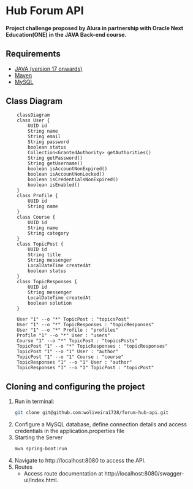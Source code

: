 # Hub Forum API

#### Project challenge proposed by Alura in partnership with Oracle Next Education(ONE) in the JAVA Back-end course.

## Requirements

- [JAVA (version 17 onwards)](https://www.oracle.com/br/java/technologies/downloads)
- [Maven](https://maven.apache.org/install.html)
- [MySQL](https://dev.mysql.com/downloads/mysql/)
## Class Diagram
```mermaid
    classDiagram
    class User {
        UUID id
        String name
        String email
        String password
        boolean status
        Collection<GrantedAuthority> getAuthorities()
        String getPassword()
        String getUsername()
        boolean isAccountNonExpired()
        boolean isAccountNonLocked()
        boolean isCredentialsNonExpired()
        boolean isEnabled()
    }
    class Profile {
        UUID id
        String name
    }
    class Course {
        UUID id
        String name
        String category
    }
    class TopicPost {
        UUID id
        String title
        String messenger
        LocalDateTime createdAt
        boolean status
    }
    class TopicResponses {
        UUID id
        String messenger
        LocalDateTime createdAt
        boolean solution
    }

    User "1" --o "*" TopicPost : "topicsPost"
    User "1" --o "*" TopicResponses : "topicResponses"
    User "1" --o "*" Profile : "profiles"
    Profile "1" --o "*" User : "users"
    Course "1" --o "*" TopicPost : "topicsPosts"
    TopicPost "1" --o "*" TopicResponses : "topicResponses"
    TopicPost "1" --o "1" User : "author"
    TopicPost "1" --o "1" Course : "course"
    TopicResponses "1" --o "1" User : "author"
    TopicResponses "1" --o "1" TopicPost : "topicPost"
```
## Cloning and configuring the project
1. Run in terminal:
    ```bash
    git clone git@github.com:woliveira1728/forum-hub-api.git
    ```
2. Configure a MySQL database, define connection details and access credentials in the application.properties file
3. Starting the Server
    ```bash
    mvn spring-boot:run
    ```
4. Navigate to http://localhost:8080 to access the API.
5. Routes
   - Access route documentation at http://localhost:8080/swagger-ui/index.html.
